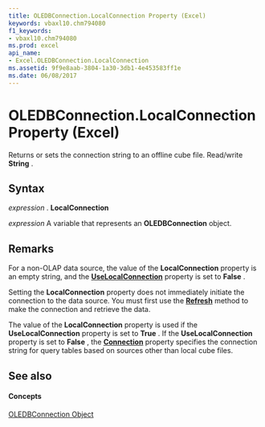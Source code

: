 ```yaml
---
title: OLEDBConnection.LocalConnection Property (Excel)
keywords: vbaxl10.chm794080
f1_keywords:
- vbaxl10.chm794080
ms.prod: excel
api_name:
- Excel.OLEDBConnection.LocalConnection
ms.assetid: 9f9e8aab-3804-1a30-3db1-4e453583ff1e
ms.date: 06/08/2017
---
```



# OLEDBConnection.LocalConnection Property (Excel)

Returns or sets the connection string to an offline cube file. Read/write  **String** .


## Syntax

 _expression_ . **LocalConnection**

 _expression_ A variable that represents an **OLEDBConnection** object.


## Remarks

For a non-OLAP data source, the value of the  **LocalConnection** property is an empty string, and the **[UseLocalConnection](oledbconnection-uselocalconnection-property-excel.md)** property is set to **False** .

Setting the  **LocalConnection** property does not immediately initiate the connection to the data source. You must first use the **[Refresh](oledbconnection-refresh-method-excel.md)** method to make the connection and retrieve the data.

The value of the  **LocalConnection** property is used if the **UseLocalConnection** property is set to **True** . If the **UseLocalConnection** property is set to **False** , the **[Connection](oledbconnection-connection-property-excel.md)** property specifies the connection string for query tables based on sources other than local cube files.


## See also


#### Concepts


[OLEDBConnection Object](oledbconnection-object-excel.md)

